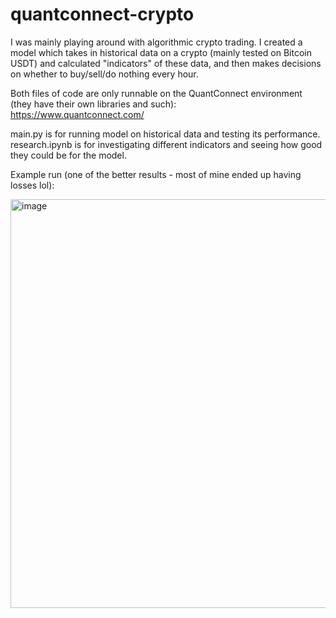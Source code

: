 # quantconnect-crypto
I was mainly playing around with algorithmic crypto trading. I created a model which takes in historical data on a crypto (mainly tested on Bitcoin USDT) and calculated "indicators" of these data, and then makes decisions on whether to buy/sell/do nothing every hour.   

Both files of code are only runnable on the QuantConnect environment (they have their own libraries and such): \
https://www.quantconnect.com/ 

main.py is for running model on historical data and testing its performance. \
research.ipynb is for investigating different indicators and seeing how good they could be for the model. 

Example run (one of the better results - most of mine ended up having losses lol): 

<img width="1822" height="654" alt="image" src="https://github.com/user-attachments/assets/d065780a-01ac-4cc3-8664-dd79a93ced9b" />
